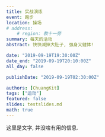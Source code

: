 ```yaml
---
title: 实战演练
event: 跑步
location: 操场
# address: 
    # region: 教十一旁
summary: 每天的活动
abstract: 快快减掉大肚子, 强身又健体!

date: "2019-09-19T19:30:00Z"
date_end: "2019-09-19T20:10:00Z"
all_day: false

publishDate: "2019-09-19T02:30:00Z"

authors: [ChuangKit]
tags: ["运动"]
featured: false
slides: testslides.md
math: true
---
```


这里是文字, 并没啥有用的信息.